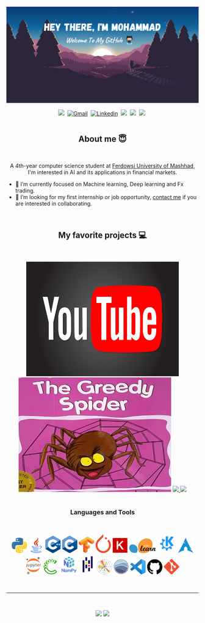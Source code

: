<p>
    <img w src="https://github.com/afsharino/afsharino/raw/main/images/banners/readme_banner.png" />
</p>

<p align="center">
    <a href="https://t.me/afsharino">
    <img src="https://img.shields.io/badge/Telegram-2CA5E0?style=flat&logo=telegram&logoColor=white alt="Telegram" /></a>&nbsp;
    <a href="mailto:mohammadafshari.fum.ac.ir@gmail.com">
    <img src="https://img.shields.io/badge/Gmail-D14836?style=flat&logo=gmail&logoColor=white" alt="Gmail" /></a>&nbsp;
<a href="https://www.linkedin.com/in/afsharino?lipi=urn%3Ali%3Apage%3Ad_flagship3_profile_view_base_contact_details%3B1aMkcKXtRjCK27sjKAFWDQ%3D%3D">      <img src="https://img.shields.io/badge/linkedin-%230077B5.svg?style=flat&logo=linkedin&logoColor=white" alt="Linkedin" /></a>&nbsp;
    <a href="https://www.instagram.com/lmohammadafsharil/">
    <img src="https://img.shields.io/badge/-Instagram-purple?style=flat&logo=Instagram&logoColor=white alt="Instagram" /></a>&nbsp;
    <a href="https://medium.com/@mohammadafshari">
    <img src="https://github.com/Rishit-dagli/Rishit-dagli/blob/master/badges/medium.svg" /></a>&nbsp;
    <a href="https://www.kaggle.com/mohammadafshari">
    <img src="https://img.shields.io/badge/Kaggle-20BEFF?style=flat&logo=Kaggle&logoColor=white" /></a>&nbsp;
    <br />
    <br />
    <h2 align="center">About me 😇</h2>
</p>
<br />

<p align="center">
    A 4th-year computer science student at <a href= "https://um.ac.ir/#">Ferdowsi University of Mashhad</a>, I'm interested in AI and its applications in financial markets.

- 🌱 I’m currently focused on Machine learning, Deep learning and Fx trading.
- 🔭 I’m looking for my first internship or job opportunity, [contact me](https://t.me/afsharino) if you are interested in collaborating.
  
</p>
<br />

<h2 align="center">My favorite projects 💻</h2>
<br />

<p align="center">
  <img width="400" height="300" src="https://github.com/afsharino/B.SC-Students/raw/main/images/youtube.jpg" />
  <img width="400" height="300" src="https://raw.githubusercontent.com/afsharino/B.SC-Students/main/images/greedy-spider.jpg" />
  
 <a href="https://github.com/afsharino/Youtube-Data-Analysis">
  <img align="" src="https://github-readme-stats-sigma-five.vercel.app/api/pin/?username=afsharino&repo=Youtube-Data-Analysis&theme=tokyonight" />
</a>
  
  <a href="https://github.com/afsharino/B.SC-Students/tree/main/01.%20Introduction%20To%20Programming/Greedy-Spider">
  <img align="" src="https://github-readme-stats-sigma-five.vercel.app/api/pin/?username=afsharino&repo=B.SC-Students&theme=tokyonight" />
</a>

<br />
<br />
<p>
<h3 align="center"> Languages and Tools</h3>
</p>
<br />
<p align="center">
<a href="https://www.python.org/" target="blank" rel="noopener noreferrer">  
<img alt="Python" width="40px" src="https://github.com/afsharino/afsharino/raw/main/images/logos/Python-logo.png" /></a>
    
<a href="https://www.java.com/en/" target="_blank" rel="noopener noreferrer">    
<img alt="java" width="40px" src="https://github.com/afsharino/afsharino/raw/main/images/logos/Java-logo.png" /></a>
    
<a href="https://isocpp.org/" target="_blank" rel="noopener noreferrer">    
<img alt="cpp" width="40px" src="https://github.com/afsharino/afsharino/raw/main/images/logos/C%2B%2B_Logo.png" /></a>

<a href="https://www.codeblocks.org/" target="_blank" rel="noopener noreferrer">
<img alt="c" width="40px" src="https://github.com/afsharino/afsharino/raw/main/images/logos/C_Logo.png" /></a>

<a href="https://www.tensorflow.org/" target="_blank" rel="noopener noreferrer">
<img alt="tensorflow" width="40px" src="https://github.com/afsharino/afsharino/blob/main/images/logos/Tensorflow_logo.png" /></a>

<a href="https://pytorch.org/" target="_blank" rel="noopener noreferrer">
<img alt="pytorch" width="40px" src="https://github.com/afsharino/afsharino/blob/main/images/logos/PyTorch_logo.png" /></a>

<a href="https://keras.io/" target="_blank" rel="noopener noreferrer">
<img alt="keras" width="40px" src="https://github.com/afsharino/afsharino/blob/main/images/logos/Keras_logo.png" /></a>

<a href="https://scikit-learn.org/stable/" target="_blank" rel="noopener noreferrer">
<img alt="scikit-learn" width="70px" src="https://github.com/afsharino/afsharino/blob/main/images/logos/Scikit_learn_logo.png" /></a>

<a href="https://kde.org/plasma-desktop/" target="_blank" rel="noopener noreferrer">
<img alt="kde-plasma" width="50px" src="https://github.com/afsharino/afsharino/blob/main/images/logos/kde-logo.png" /></a>

<a href="https://archlinux.org/" target="_blank" rel="noopener noreferrer">
<img alt="arch" width="40px" src="https://github.com/afsharino/afsharino/blob/main/images/logos/archlinux-logo.png" /></a>

<a href="https://jupyter.org/" target="_blank" rel="noopener noreferrer">
<img alt="Jupyter" width="40px" src="https://github.com/afsharino/afsharino/raw/main/images/logos/Jupyter_logo.png" /></a>

<a href="https://docs.conda.io/en/latest/" target="_blank" rel="noopener noreferrer">
<img alt="conda" width="40px" src="https://github.com/afsharino/afsharino/blob/main/images/logos/conda-logo.png" /></a>

<a href="https://numpy.org/" target="_blank" rel="noopener noreferrer">
<img alt="numpy" width="50px" src="https://github.com/afsharino/afsharino/raw/main/images/logos/numpy_Logo.png" /></a>

<a href="https://pandas.pydata.org/" target="_blank" rel="noopener noreferrer">
<img alt="pandas" width="40px" src="https://github.com/afsharino/afsharino/raw/main/images/logos/pandas_Logo.png" /></a>

<a href="https://matplotlib.org/" target="_blank" rel="noopener noreferrer">
<img alt="matplotlib" width="40px" src="https://github.com/afsharino/afsharino/raw/main/images/logos/matplot_Logo.png" /></a>

<a href="https://seaborn.pydata.org/" target="_blank" rel="noopener noreferrer">
<img alt="seaborn" width="40px" src="https://github.com/afsharino/afsharino/raw/main/images/logos/seaborn_Logo.png" /></a>

<a href="https://code.visualstudio.com/" target="_blank" rel="noopener noreferrer">
<img alt="vscode" width="40px" src="https://github.com/afsharino/afsharino/raw/main/images/logos/vscode_Logo.png" /></a>

<a href="https://github.com/" target="_blank" rel="noopener noreferrer">
<img alt="GitHub" width="40px" src="https://github.com/afsharino/afsharino/raw/main/images/logos/github_Logo.png" /></a>

<a href="https://git-scm.com/" target="_blank" rel="noopener noreferrer">
<img alt="Git" width="40px" src="https://github.com/afsharino/afsharino/raw/main/images/logos/Git-Icon-1788C.png" /></a>

</p>
<br />

---

<br />
<p align="center">
<img src="https://github-readme-stats-sigma-five.vercel.app/api?username=afsharino&layout=compact&theme=tokyonight&show_icons=true" width="410"/>
<img src="https://github-readme-stats-sigma-five.vercel.app/api/top-langs/?username=afsharino&layout=compact&theme=tokyonight&show_icons=true" width="410" />
</p>


<!--
**afsharino/afsharino** is a ✨ _special_ ✨ repository because its `README.md` (this file) appears on your GitHub profile.

Here are some ideas to get you started:

- 🔭 I’m currently working on ...
- 🌱 I’m currently learning ...
- 👯 I’m looking to collaborate on ...
- 🤔 I’m looking for help with ...
- 💬 Ask me about ...
- 📫 How to reach me: ...
- 😄 Pronouns: ...
- ⚡ Fun fact: ...
-->

